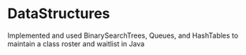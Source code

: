 # DataStructures
Implemented and used BinarySearchTrees, Queues, and HashTables to maintain a class roster and waitlist in Java
